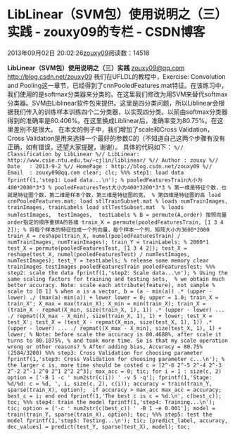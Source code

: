 
# LibLinear（SVM包）使用说明之（三）实践 - zouxy09的专栏 - CSDN博客


2013年09月02日 20:02:26[zouxy09](https://me.csdn.net/zouxy09)阅读数：14518


**LibLinear（SVM包）使用说明之（三）实践**
zouxy09@qq.com
http://blog.csdn.net/zouxy09
我们在UFLDL的教程中，Exercise: Convolution and Pooling这一章节，已经得到了cnnPooledFeatures.mat特征。在该练习中，我们使用的是softmax分类器来分类的。在这里我们修改为用SVM来替代softmax分类器。SVM由Liblinear软件包来提供。这里是四分类问题，所以Liblinear会根据我们传入的训练样本训练四个二分类器，以实现四分类。以前由softmax分类器得到的准确率是80.406%。在这里换成Liblinear后，准确率变为80.75%。在这里差别不是很大。
在本文的例子中，我们增加了scale和Cross Validation，Cross Validation是用来选择一个最好的参数C的（不知道自己这两个步骤有没有正确，如有错误，还望大家提醒，谢谢）。
具体的代码如下：
`%// Classification by LibLinear
%// LibLinear: http://www.csie.ntu.edu.tw/~cjlin/liblinear/
%// Author : zouxy
%// Date   : 2013-9-2
%// HomePage : http://blog.csdn.net/zouxy09
%// Email  : zouxy09@qq.com
clear; clc;
%%% step1: load data
fprintf(1,'step1: Load data...\n');
% pooledFeaturesTrain大小为400*2000*3*3
% pooledFeaturesTest大小为400*3200*3*3
% 第一维是特征个数，也就是特征图个数，第二维是样本个数，第三维是特征图的宽，
% 第四维是特征图的高
load cnnPooledFeatures.mat;
load stlTrainSubset.mat % loads numTrainImages, trainImages, trainLabels
load stlTestSubset.mat  % loads numTestImages,  testImages,  testLabels
% B = permute(A,order) 按照向量order指定的顺序重排A的各维
train_X = permute(pooledFeaturesTrain, [1 3 4 2]);
% 将每个样本的特征拉成一个列向量，每个样本一个列，矩阵大小为3600*2000
train_X = reshape(train_X, numel(pooledFeaturesTrain) / numTrainImages, numTrainImages);
train_Y = trainLabels; % 2000*1
test_X = permute(pooledFeaturesTest, [1 3 4 2]);
test_X = reshape(test_X, numel(pooledFeaturesTest) / numTestImages, numTestImages);
test_Y = testLabels;
% release some memory
clear trainImages testImages pooledFeaturesTrain pooledFeaturesTest;
%%% step2: scale the data
fprintf(1,'step2: Scale data...\n');
% Using the same scaling factors for training and testing sets, 
% we obtain much better accuracy. Note: scale each attribute(feature), not sample
% scale to [0 1]
% when a is a vector, b = (a - min(a)) .* (upper - lower) ./ (max(a)-min(a)) + lower
lower = 0;
upper = 1.0;
train_X = train_X';
X_max = max(train_X);
X_min = min(train_X);
train_X = (train_X - repmat(X_min, size(train_X, 1), 1)) .* (upper - lower) ...
			./ repmat((X_max - X_min), size(train_X, 1), 1) + lower;
test_X = test_X';
test_X = (test_X - repmat(X_min, size(test_X, 1), 1)) .* (upper - lower) ...
			./ repmat((X_max - X_min), size(test_X, 1), 1) + lower;
% Note: before scale the accuracy is 80.4688%, after scale it turns to 80.1875%,
% and took more time. So is that my scale operation wrong or other reasons?
% After adding bias, Accuracy = 80.75% (2584/3200)
%%% step3: Cross Validation for choosing parameter
fprintf(1,'step3: Cross Validation for choosing parameter c...\n');
% the larger c is, more time should be costed
c = [2^-6 2^-5 2^-4 2^-3 2^-2 2^-1 2^0 2^1 2^2 2^3];
max_acc = 0;
tic;
for i = 1 : size(c, 2)
	option = ['-B 1 -c ' num2str(c(i)) ' -v 5 -q'];
	fprintf(1,'Stage: %d/%d: c = %d, ', i, size(c, 2), c(i));
	accuracy = train(train_Y, sparse(train_X), option);	
	if accuracy > max_acc
		max_acc = accuracy;
		best_c = i;
	end
end
fprintf(1,'The best c is c = %d.\n', c(best_c));
toc;
%%% step4: train the model
fprintf(1,'step4: Training...\n');
tic;
option = ['-c ' num2str(c(best_c)) ' -B 1 -e 0.001'];
model = train(train_Y, sparse(train_X), option);
toc;
%%% step5: test the model
fprintf(1,'step5: Testing...\n');
tic;
[predict_label, accuracy, dec_values] = predict(test_Y, sparse(test_X), model);
toc;`

